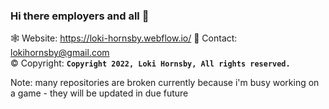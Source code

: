 ### Hi there employers and all 👋

🕸️ Website: https://loki-hornsby.webflow.io/
💬 Contact: lokihornsby@gmail.com       
©️ Copyright: **`Copyright 2022, Loki Hornsby, All rights reserved.`**

Note: many repositories are broken currently because i'm busy working on a game - they will be updated in due future
